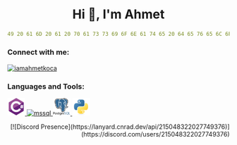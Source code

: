 <h1 align="center">Hi 👋, I'm Ahmet</h1>

```yaml
49 20 61 6D 20 61 20 70 61 73 73 69 6F 6E 61 74 65 20 64 65 76 65 6C 6F 70 65 72
```

<h3 align="left">Connect with me:</h3>
<p align="left">
<a href="https://linkedin.com/in/iamahmetkoca" target="blank"><img align="center" src="https://raw.githubusercontent.com/rahuldkjain/github-profile-readme-generator/master/src/images/icons/Social/linked-in-alt.svg" alt="iamahmetkoca" height="30" width="40" /></a>
</p>

<h3 align="left">Languages and Tools:</h3>
<p align="left"> <a href="https://www.w3schools.com/cs/" target="_blank" rel="noreferrer"> <img src="https://raw.githubusercontent.com/devicons/devicon/master/icons/csharp/csharp-original.svg" alt="csharp" width="40" height="40"/> </a> <a href="https://www.microsoft.com/en-us/sql-server" target="_blank" rel="noreferrer"> <img src="https://www.svgrepo.com/show/303229/microsoft-sql-server-logo.svg" alt="mssql" width="40" height="40"/> </a> <a href="https://www.postgresql.org" target="_blank" rel="noreferrer"> <img src="https://raw.githubusercontent.com/devicons/devicon/master/icons/postgresql/postgresql-original-wordmark.svg" alt="postgresql" width="40" height="40"/> </a> <a href="https://www.python.org" target="_blank" rel="noreferrer"> <img src="https://raw.githubusercontent.com/devicons/devicon/master/icons/python/python-original.svg" alt="python" width="40" height="40"/> </a> </p>

<div align="right">
    [![Discord Presence](https://lanyard.cnrad.dev/api/215048322027749376)](https://discord.com/users/215048322027749376)
</div>
